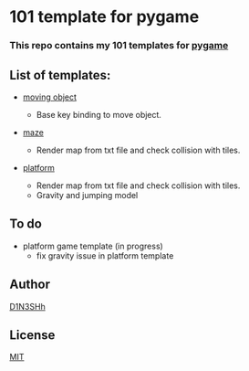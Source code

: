 # 101 template for pygame

### This repo contains my 101 templates for [pygame](https://github.com/pygame/pygame)


## List of templates:
* [moving object](https://github.com/I-Z-P/pygame-template/blob/master/moving_object)
    - Base key binding to move object.

* [maze](https://github.com/I-Z-P/pygame-template/blob/master/maze)
    - Render map from txt file and check collision with tiles.

* [platform](https://github.com/I-Z-P/pygame-template/blob/master/platform)
    - Render map from txt file and check collision with tiles.
    - Gravity and jumping model


## To do
* platform game template (in progress)
    - fix gravity issue in platform template

## Author
[D1N3SHh](https://github.com/D1N3SHh)


## License
[MIT](https://github.com/D1N3SHh/pygame-template/blob/master/LICENSE)
